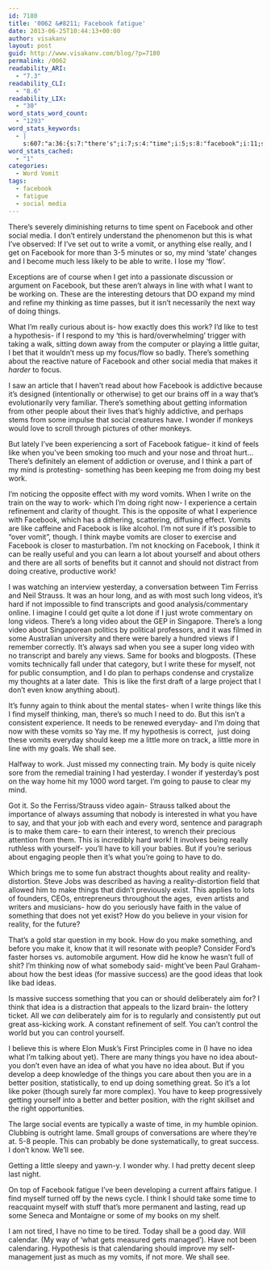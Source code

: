 ```yaml
---
id: 7180
title: '0062 &#8211; Facebook fatigue'
date: 2013-06-25T10:44:13+00:00
author: visakanv
layout: post
guid: http://www.visakanv.com/blog/?p=7180
permalink: /0062
readability_ARI:
  - "7.3"
readability_CLI:
  - "8.6"
readability_LIX:
  - "30"
word_stats_word_count:
  - "1293"
word_stats_keywords:
  - |
    s:607:"a:36:{s:7:"there's";i:7;s:4:"time";i:5;s:8:"facebook";i:11;s:6:"social";i:4;s:5:"write";i:5;s:6:"really";i:4;s:4:"mind";i:4;s:8:"thinking";i:3;s:6:"things";i:5;s:4:"work";i:7;s:4:"like";i:8;s:10:"hypothesis";i:3;s:4:"hard";i:3;s:6:"little";i:4;s:6:"people";i:4;s:6:"wonder";i:3;s:7:"fatigue";i:3;s:5:"think";i:6;s:4:"word";i:3;s:6:"vomits";i:7;s:5:"right";i:3;s:10:"experience";i:3;s:7:"strauss";i:3;s:4:"long";i:6;s:4:"find";i:3;s:4:"good";i:3;s:4:"just";i:4;s:5:"video";i:4;s:4:"know";i:4;s:4:"make";i:4;s:7:"reality";i:4;s:5:"ideas";i:3;s:7:"success";i:3;s:4:"idea";i:5;s:5:"great";i:3;s:6:"better";i:3;}";
word_stats_cached:
  - "1"
categories:
  - Word Vomit
tags:
  - facebook
  - fatigue
  - social media
---
```

There&#8217;s severely diminishing returns to time spent on Facebook and other social media. I don&#8217;t entirely understand the phenomenon but this is what I&#8217;ve observed: If I&#8217;ve set out to write a vomit, or anything else really, and I get on Facebook for more than 3-5 minutes or so, my mind &#8216;state&#8217; changes and I become much less likely to be able to write. I lose my &#8216;flow&#8217;.

Exceptions are of course when I get into a passionate discussion or argument on Facebook, but these aren&#8217;t always in line with what I want to be working on. These are the interesting detours that DO expand my mind and refine my thinking as time passes, but it isn&#8217;t necessarily the next way of doing things.

What I&#8217;m really curious about is- how exactly does this work? I&#8217;d like to test a hypothesis- if I respond to my &#8216;this is hard/overwhelming&#8217; trigger with taking a walk, sitting down away from the computer or playing a little guitar, I bet that it wouldn&#8217;t mess up my focus/flow so badly. There&#8217;s something about the reactive nature of Facebook and other social media that makes it _harder_ to focus.

I saw an article that I haven&#8217;t read about how Facebook is addictive because it&#8217;s designed (intentionally or otherwise) to get our brains off in a way that&#8217;s evolutionarily very familiar. There&#8217;s something about getting information from other people about their lives that&#8217;s highly addictive, and perhaps stems from some impulse that social creatures have. I wonder if monkeys would love to scroll through pictures of other monkeys.

But lately I&#8217;ve been experiencing a sort of Facebook fatigue- it kind of feels like when you&#8217;ve been smoking too much and your nose and throat hurt&#8230; There&#8217;s definitely an element of addiction or overuse, and I think a part of my mind is protesting- something has been keeping me from doing my best work.

I&#8217;m noticing the opposite effect with my word vomits. When I write on the train on the way to work- which I&#8217;m doing right now- I experience a certain refinement and clarity of thought. This is the opposite of what I experience with Facebook, which has a dithering, scattering, diffusing effect. Vomits are like caffeine and Facebook is like alcohol. I&#8217;m not sure if it&#8217;s possible to &#8220;over vomit&#8221;, though. I think maybe vomits are closer to exercise and Facebook is closer to masturbation. I&#8217;m not knocking on Facebook, I think it can be really useful and you can learn a lot about yourself and about others and there are all sorts of benefits but it cannot and should not distract from doing creative, productive work!

I was watching an interview yesterday, a conversation between Tim Ferriss and Neil Strauss. It was an hour long, and as with most such long videos, it&#8217;s hard if not impossible to find transcripts and good analysis/commentary online. I imagine I could get quite a lot done if I just wrote commentary on long videos. There&#8217;s a long video about the GEP in Singapore. There&#8217;s a long video about Singaporean politics by political professors, and it was filmed in some Australian university and there were barely a hundred views if I remember correctly. It&#8217;s always sad when you see a super long video with no transcript and barely any views. Same for books and blogposts. (These vomits technically fall under that category, but I write these for myself, not for public consumption, and I do plan to perhaps condense and crystalize my thoughts at a later date.  This is like the first draft of a large project that I don&#8217;t even know anything about).

It&#8217;s funny again to think about the mental states- when I write things like this I find myself thinking, man, there&#8217;s so much I need to do. But this isn&#8217;t a consistent experience. It needs to be renewed everyday- and I&#8217;m doing that now with these vomits so Yay me. If my hypothesis is correct,  just doing these vomits everyday should keep me a little more on track, a little more in line with my goals. We shall see.

Halfway to work. Just missed my connecting train. My body is quite nicely sore from the remedial training I had yesterday. I wonder if yesterday&#8217;s post on the way home hit my 1000 word target. I&#8217;m going to pause to clear my mind.

Got it. So the Ferriss/Strauss video again- Strauss talked about the importance of always assuming that nobody is interested in what you have to say, and that your job with each and every word, sentence and paragraph is to make them care- to earn their interest, to wrench their precious attention from them. This is incredibly hard work! It involves being really ruthless with yourself- you&#8217;ll have to kill your babies. But if you&#8217;re serious about engaging people then it&#8217;s what you&#8217;re going to have to do.

Which brings me to some fun abstract thoughts about reality and reality-distortion. Steve Jobs was described as having a reality-distortion field that allowed him to make things that didn&#8217;t previously exist. This applies to lots of founders, CEOs, entrepreneurs throughout the ages,  even artists and writers and musicians- how do you seriously have faith in the value of something that does not yet exist? How do you believe in your vision for reality, for the future?

That&#8217;s a gold star question in my book. How do you make something, and before you make it, know that it will resonate with people? Consider Ford&#8217;s faster horses vs. automobile argument. How did he know he wasn&#8217;t full of shit? I&#8217;m thinking now of what somebody said- might&#8217;ve been Paul Graham- about how the best ideas (for massive success) are the good ideas that look like bad ideas.

Is massive success something that you can or should deliberately aim for? I think that idea is a distraction that appeals to the lizard brain- the lottery ticket. All we _can_ deliberately aim for is to regularly and consistently put out great ass-kicking work. A constant refinement of self. You can&#8217;t control the world but you can control yourself.

I believe this is where Elon Musk&#8217;s First Principles come in (I have no idea what I&#8217;m talking about yet). There are many things you have no idea about- you don&#8217;t even have an idea of what you have no idea about. But if you develop a deep knowledge of the things you care about then you are in a better position, statistically, to end up doing something great. So it&#8217;s a lot like poker (though surely far more complex). You have to keep progressively getting yourself into a better and better position, with the right skillset and the right opportunities.

The large social events are typically a waste of time, in my humble opinion. Clubbing is outright lame. Small groups of conversations are where they&#8217;re at. 5-8 people. This can probably be done systematically, to great success. I don&#8217;t know. We&#8217;ll see.

Getting a little sleepy and yawn-y. I wonder why. I had pretty decent sleep last night.

On top of Facebook fatigue I&#8217;ve been developing a current affairs fatigue. I find myself turned off by the news cycle. I think I should take some time to reacquaint myself with stuff that&#8217;s more permanent and lasting, read up some Seneca and Montaigne or some of my books on my shelf.

I am not tired, I have no time to be tired. Today shall be a good day. Will calendar. (My way of &#8216;what gets measured gets managed&#8217;). Have not been calendaring. Hypothesis is that calendaring should improve my self-management just as much as my vomits, if not more. We shall see.